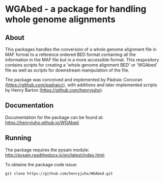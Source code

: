 # WGAbed - a package for handling whole genome alignments

## About

This packages handles the conversion of a whole genome alignment file 
in MAF format to a reference ordered BED format containing all the 
information in the MAF file but in a more accessible format. This 
respository contains scripts for creating a 'whole genome alignment BED' or 
'WGAbed' file as well as scripts for downstream manipulation of the file.

The package was conceived and implemented by Pádraic Corcoran 
(<https://github.com/padraicc>), with additions and later implemented scripts 
by Henry Barton (<https://github.com/henryjuho>).

## Documentation

Documentation for the package can be found at: <https://henryjuho.github.io/WGAbed>.

## Running

The package requires the pysam module: <http://pysam.readthedocs.io/en/latest/index.html>.

To obtaine the package code issue:

```
git clone https://github.com/henryjuho/WGAbed.git
```


